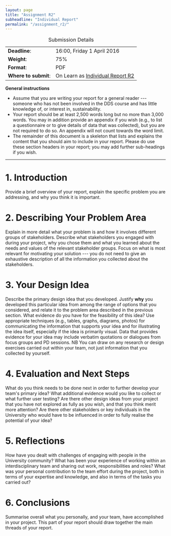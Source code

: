 ```yaml
---
layout: page
title: "Assignment R2"
subheadline: "Individual Report"
permalink: "/assignment_r2/"
---
```


<div class="text-center">
    <table>
        <caption>Submission Details</caption>
        <tr>
            <td><b>Deadline</b>:</td>
            <td>16:00, Friday 1 April 2016</td>
        </tr>
        <tr>
            <td><b>Weight</b>:</td>
            <td>75%</td>
        </tr>
        <tr>
            <td><b>Format</b>:</td>
            <td>PDF</td>
        </tr>
         <tr>
            <td><b>Where to submit</b>:</td>
            <td>On Learn as <a href="https://www.learn.ed.ac.uk/webapps/blackboard/execute/announcement?method=search&context=course_entry&course_id=_45101_1&handle=announcements_entry&mode=view">Individual Report R2</a></td>
        </tr>
    </table>
</div>


**General instructions** 

* Assume that you are writing your report for a general reader --- someone who has not been involved in the DDS course and has little knowledge of, or interest in, sustainability. 
* Your report should be at least 2,500 words long but no more than 3,000 words. You may in addition provide an appendix if you wish (e.g., to list a questionnaire or to give details of data that was collected), but you are not required to do so. An appendix will not count towards the word limit.
* The remainder of this document is a skeleton that lists and explains the content that you should aim to include in your report. Please do use these section headers in your report; you may add further sub-headings if you wish.

 ---

# 1. Introduction
Provide a brief overview of your report, explain the specific problem you are addressing, and why you think it is important.

# 2. Describing Your Problem Area
Explain in more detail what your problem is and how it involves different groups of stakeholders. Describe what stakeholders you engaged with during your project, why you chose them and what you learned about the needs and values of the relevant stakeholder groups. Focus on what is most relevant for motivating your solution --- you do not need to give an exhaustive description of all the information you collected about the stakeholders. 

# 3. Your Design Idea
Describe the primary design idea that you developed. Justify **why** you developed this particular idea from among the range of options that you considered, and relate it to the problem area described in the previous section. What evidence do you have for the feasibility of this idea? Use appropriate techniques (e.g., tables, graphs, diagrams, photos) for communicating the information that supports your idea and for illustrating the idea itself, especially if the idea is primarily visual.  Data that provides evidence for your idea may include verbatim quotations or dialogues from focus groups and PD sessions. 
NB You can draw on any research or design exercises carried out within your team, not just information that you collected by yourself.

# 4. Evaluation and Next Steps
What do you think needs to be done next in order to further develop your team's primary idea?  What additional evidence would you like to collect or what further user testing? Are there other design ideas from your project that you have not explored as fully as you wish, and that you think merit more attention? Are there other stakeholders or key individuals in the University who would have to be influenced in order to fully realise the potential of your idea? 

# 5. Reflections
How have you dealt with challenges of engaging with people in the University community? What has been your experience of working within an interdisciplinary team and sharing out work, responsibilities and roles? What was your personal contribution to the team effort during the project, both in terms of your expertise and knowledge, and also in terms of the tasks you carried out?

# 6. Conclusions
Summarise overall what you personally, and your team, have accomplished in
your project. This part of your report should draw together the main threads
of your report. 





